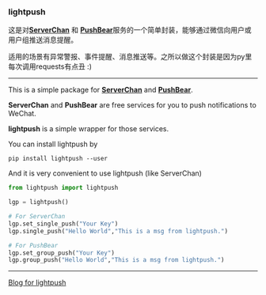 ### lightpush

这是对[**ServerChan**](http://sc.ftqq.com/) 和 [**PushBear**](https://pushbear.ftqq.com/admin/#)服务的一个简单封装，能够通过微信向用户或用户组推送消息提醒。

适用的场景有异常警报、事件提醒、消息推送等。之所以做这个封装是因为py里每次调用requests有点丑 :)

---

This is a simple package for [**ServerChan**](http://sc.ftqq.com/) and [**PushBear**](https://pushbear.ftqq.com/admin/#).

**ServerChan** and **PushBear** are free services for you to push notifications to WeChat.

**lightpush** is a simple wrapper for those services.

You can install lightpush by

```shell
pip install lightpush --user
```

And it is very convenient to use lightpush (like ServerChan)

```python
from lightpush import lightpush

lgp = lightpush()

# For ServerChan
lgp.set_single_push("Your Key")
lgp.single_push("Hello World","This is a msg from lightpush.")

# For PushBear
lgp.set_group_push("Your Key")
lgp.group_push("Hello World","This is a msg from lightpush.")
```

---

[Blog for lightpush](https://www.huanganheng.com/lightpush.html)


